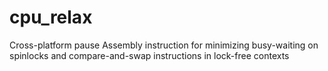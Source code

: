 # cpu_relax
Cross-platform pause Assembly instruction for minimizing busy-waiting on spinlocks and compare-and-swap instructions in lock-free contexts
